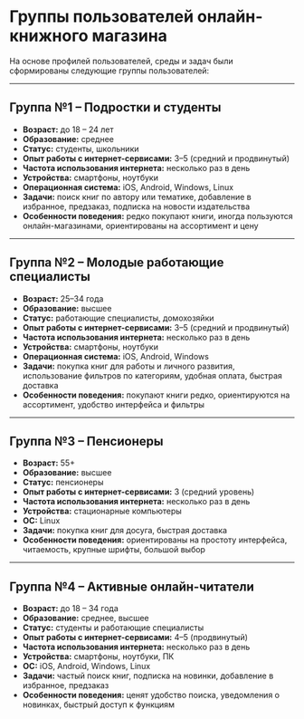 # Группы пользователей онлайн-книжного магазина

На основе профилей пользователей, среды и задач были сформированы следующие группы пользователей:

---

## Группа №1 – Подростки и студенты
- **Возраст:** до 18 – 24 лет  
- **Образование:** среднее  
- **Статус:** студенты, школьники  
- **Опыт работы с интернет-сервисами:** 3–5 (средний и продвинутый)  
- **Частота использования интернета:** несколько раз в день  
- **Устройства:** смартфоны, ноутбуки  
- **Операционная система:** iOS, Android, Windows, Linux  
- **Задачи:** поиск книг по автору или тематике, добавление в избранное, предзаказ, подписка на новости издательства  
- **Особенности поведения:** редко покупают книги, иногда пользуются онлайн-магазинами, ориентированы на ассортимент и цену  

---

## Группа №2 – Молодые работающие специалисты
- **Возраст:** 25–34 года  
- **Образование:** высшее  
- **Статус:** работающие специалисты, домохозяйки  
- **Опыт работы с интернет-сервисами:** 3–5 (средний и продвинутый)  
- **Частота использования интернета:** несколько раз в день  
- **Устройства:** смартфоны, ноутбуки  
- **Операционная система:** iOS, Android, Windows  
- **Задачи:** покупка книг для работы и личного развития, использование фильтров по категориям, удобная оплата, быстрая доставка  
- **Особенности поведения:** покупают книги редко, ориентируются на ассортимент, удобство интерфейса и фильтры  

---

## Группа №3 – Пенсионеры
- **Возраст:** 55+  
- **Образование:** высшее  
- **Статус:** пенсионеры  
- **Опыт работы с интернет-сервисами:** 3 (средний уровень)  
- **Частота использования интернета:** несколько раз в день  
- **Устройства:** стационарные компьютеры  
- **ОС:** Linux  
- **Задачи:** покупка книг для досуга, быстрая доставка  
- **Особенности поведения:** ориентированы на простоту интерфейса, читаемость, крупные шрифты, большой выбор  

---

## Группа №4 – Активные онлайн-читатели
- **Возраст:** до 18 – 34 года  
- **Образование:** среднее, высшее  
- **Статус:** студенты и работающие специалисты  
- **Опыт работы с интернет-сервисами:** 4–5 (продвинутый)  
- **Частота использования интернета:** несколько раз в день  
- **Устройства:** смартфоны, ноутбуки, ПК  
- **ОС:** iOS, Android, Windows, Linux  
- **Задачи:** частый поиск книг, подписка на новинки, добавление в избранное, предзаказ  
- **Особенности поведения:** ценят удобство поиска, уведомления о новинках, быстрый доступ к функциям  
